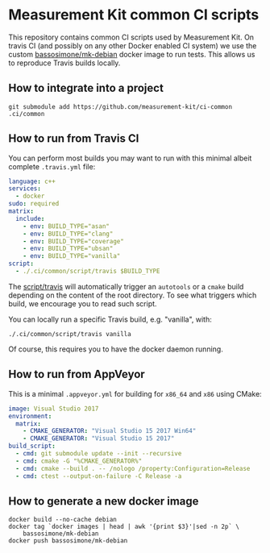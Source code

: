 # Measurement Kit common CI scripts

This repository contains common CI scripts used by Measurement Kit. On travis
CI (and possibly on any other Docker enabled CI system) we use the custom
[bassosimone/mk-debian](https://hub.docker.com/r/bassosimone/mk-debian)
docker image to run tests. This allows us to reproduce Travis builds locally.

## How to integrate into a project

```
git submodule add https://github.com/measurement-kit/ci-common .ci/common
```

## How to run from Travis CI

You can perform most builds you may want to run with this minimal
albeit complete `.travis.yml` file:

```yaml
language: c++
services:
  - docker
sudo: required
matrix:
  include:
    - env: BUILD_TYPE="asan"
    - env: BUILD_TYPE="clang"
    - env: BUILD_TYPE="coverage"
    - env: BUILD_TYPE="ubsan"
    - env: BUILD_TYPE="vanilla"
script:
  - ./.ci/common/script/travis $BUILD_TYPE
```

The [script/travis](script/travis) will automatically trigger an `autotools`
or a `cmake` build depending on the content of the root directory. To see what
triggers which build, we encourage you to read such script.

You can locally run a specific Travis build, e.g. "vanilla", with:

```
./.ci/common/script/travis vanilla
```

Of course, this requires you to have the docker daemon running.

## How to run from AppVeyor

This is a minimal `.appveyor.yml` for building for `x86_64` and `x86`
using CMake:

```yaml
image: Visual Studio 2017
environment:
  matrix:
    - CMAKE_GENERATOR: "Visual Studio 15 2017 Win64"
    - CMAKE_GENERATOR: "Visual Studio 15 2017"
build_script:
  - cmd: git submodule update --init --recursive
  - cmd: cmake -G "%CMAKE_GENERATOR%"
  - cmd: cmake --build . -- /nologo /property:Configuration=Release
  - cmd: ctest --output-on-failure -C Release -a
```

## How to generate a new docker image

```
docker build --no-cache debian
docker tag `docker images | head | awk '{print $3}'|sed -n 2p` \
    bassosimone/mk-debian
docker push bassosimone/mk-debian
```

